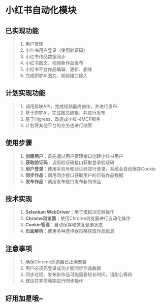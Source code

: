 # 小红书自动化模块

## 已实现功能
> 1. 用户管理
> 2. 小红书用户登录（使用验证码）
> 3. 小红书作品数据同步
> 4. 小红书图文、视频新作品发布
> 5. 小红书平台作品编辑、更新、删除
> 6. 完成即梦AI图文、视频接口接入

## 计划实现功能
> 1. 调用剪映API，完成视频最终创作，并进行发布
> 2. 基于即梦AI，完成图文编辑，并进行发布
> 3. 基于Higress，改造成小红书MCP服务
> 4. 计划将其他平台的业务也进行纳管

## 使用步骤
> 1. **创建用户**：首先通过用户管理接口创建小红书用户
> 2. **获取验证码**：调用验证码接口获取登录验证码
> 3. **用户登录**：使用手机号和验证码进行登录，系统会自动保存Cookie
> 4. **同步作品**：调用同步接口获取用户的已有作品数据
> 5. **发布作品**：调用发布接口发布新的作品

## 技术实现
> 1. **Selenium WebDriver**：用于模拟浏览器操作
> 2. **Chrome浏览器**：使用Chrome浏览器进行自动化操作
> 3. **Cookie管理**：自动保存和恢复登录状态
> 4. **页面解析**：使用多种选择器策略获取作品信息

## 注意事项
> 1. 确保Chrome浏览器已正确安装
> 2. 用户必须先登录成功才能同步作品数据
> 3. 同步过程、发布新作品可能需要较长时间，请耐心等待
> 4. 建议在非高峰期进行同步操作

## 好用加星哦~
